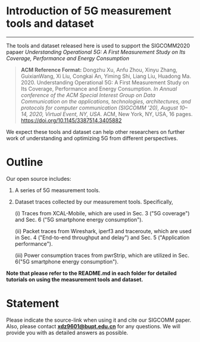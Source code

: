 # Introduction of 5G measurement tools and dataset
----------
The tools and dataset released here is used to support the SIGCOMM2020 papaer *Understanding Operational 5G: A First Measurement Study on Its Coverage, Performance and Energy Consumption*

> **ACM Reference Format:**
Dongzhu Xu, Anfu Zhou, Xinyu Zhang, GuixianWang, Xi Liu, Congkai
An, Yiming Shi, Liang Liu, Huadong Ma. 2020. Understanding
Operational 5G: A First Measurement Study on Its Coverage, Performance
and Energy Consumption. *In Annual conference of the ACM Special Interest
Group on Data Communication on the applications, technologies, architectures,
and protocols for computer communication (SIGCOMM ’20), August 10–14, 2020, Virtual Event, NY, USA.* ACM, New York, NY, USA, 16 pages.
https://doi.org/10.1145/3387514.3405882

We expect these tools and dataset can help other researchers on further work of understanding and optimizing 5G from different perspectives. 

# Outline
Our open source includes: 

1. A series of 5G measurement tools. 
2. Dataset traces collected by our measurement tools. Specifically,

	(i) Traces from XCAL-Mobile, which are used in Sec. 3 ("5G coverage") and Sec. 6 ("5G smartphone energy consumption"). 
	
	(ii) Packet traces from Wireshark, iperf3 and traceroute, which are used in Sec. 4 ("End-to-end throughput and delay") and Sec. 5 ("Application performance").
	
	(iii) Power consumption traces from pwrStrip, which are utilized in Sec. 6("5G smartphone energy consumption").

**Note that please refer to the README.md in each folder for detailed tutorials on using the measurement tools and dataset.**

# Statement
Please indicate the source-link when using it and cite our SIGCOMM paper.
Also, please contact 
**xdz9601@bupt.edu.cn** for any questions. We will provide you with as detailed answers as possible.
